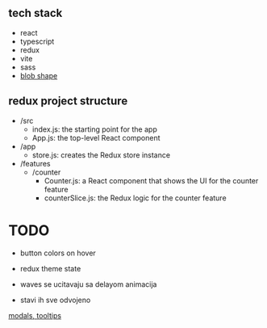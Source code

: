 ## tech stack

- react
- typescript
- redux
- vite
- sass
- [blob shape](https://www.npmjs.com/package/blobshape)

## redux project structure

- /src
  - index.js: the starting point for the app
  - App.js: the top-level React component
- /app
  - store.js: creates the Redux store instance
- /features
  - /counter
    - Counter.js: a React component that shows the UI for the counter feature
    - counterSlice.js: the Redux logic for the counter feature

# TODO

- button colors on hover
- redux theme state

- waves se ucitavaju sa delayom animacija
- stavi ih sve odvojeno

[modals, tooltips](https://atomiks.github.io/tippyjs/)